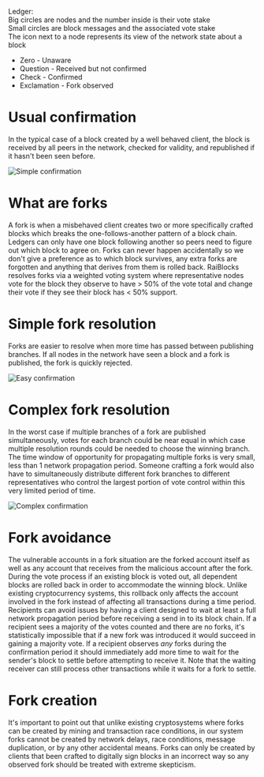 Ledger:  
Big circles are nodes and the number inside is their vote stake  
Small circles are block messages and the associated vote stake  
The icon next to a node represents its view of the network state about a block  
* Zero - Unaware  
* Question - Received but not confirmed  
* Check - Confirmed  
* Exclamation - Fork observed  

# Usual confirmation
In the typical case of a block created by a well behaved client, the block is received by all peers in the network, checked for validity, and republished if it hasn't been seen before.

![Simple confirmation](https://raw.githubusercontent.com/clemahieu/raiblocks/master/images/confirmation%20-%20simple.gif)

# What are forks
A fork is when a misbehaved client creates two or more specifically crafted blocks which breaks the one-follows-another pattern of a block chain.  Ledgers can only have one block following another so peers need to figure out which block to agree on.  Forks can never happen accidentally so we don't give a preference as to which block survives, any extra forks are forgotten and anything that derives from them is rolled back. RaiBlocks resolves forks via a weighted voting system where representative nodes vote for the block they observe to have > 50% of the vote total and change their vote if they see their block has < 50% support. 

# Simple fork resolution
Forks are easier to resolve when more time has passed between publishing branches.  If all nodes in the network have seen a block and a fork is published, the fork is quickly rejected.

![Easy confirmation](https://github.com/clemahieu/raiblocks/blob/master/images/confirmation%20-%20easy.gif)

# Complex fork resolution
In the worst case if multiple branches of a fork are published simultaneously, votes for each branch could be near equal in which case multiple resolution rounds could be needed to choose the winning branch.  The time window of opportunity for propagating multiple forks is very small, less than 1 network propagation period.  Someone crafting a fork would also have to simultaneously distribute different fork branches to different representatives who control the largest portion of vote control within this very limited period of time.

![Complex confirmation](https://github.com/clemahieu/raiblocks/blob/master/images/confirmation%20-%20complex.gif)

# Fork avoidance
The vulnerable accounts in a fork situation are the forked account itself as well as any account that receives from the malicious account after the fork.  During the vote process if an existing block is voted out, all dependent blocks are rolled back in order to accommodate the winning block.  Unlike existing cryptocurrency systems, this rollback only affects the account involved in the fork instead of affecting all transactions during a time period.  
Recipients can avoid issues by having a client designed to wait at least a full network propagation period before receiving a send in to its block chain.  If a recipient sees a majority of the votes counted and there are no forks, it's statistically impossible that if a new fork was introduced it would succeed in gaining a majority vote.  If a recipient observes *any* forks during the confirmation period it should immediately add more time to wait for the sender's block to settle before attempting to receive it.  Note that the waiting receiver can still process other transactions while it waits for a fork to settle.

# Fork creation
It's important to point out that unlike existing cryptosystems where forks can be created by mining and transaction race conditions, in our system forks cannot be created by network delays, race conditions, message duplication, or by any other accidental means.  Forks can only be created by clients that been crafted to digitally sign blocks in an incorrect way so any observed fork should be treated with extreme skepticism.
